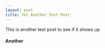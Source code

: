```yaml
---
layout: post
title: Yet Another Test Post
---
```


This is another test post
to see if it shows up 
#### Another
